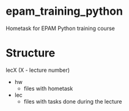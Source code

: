 # epam_training_python
Hometask for EPAM Python training course

# Structure
lecX (X - lecture number)
- hw
  - files with hometask
- lec
  - files with tasks done during the lecture
